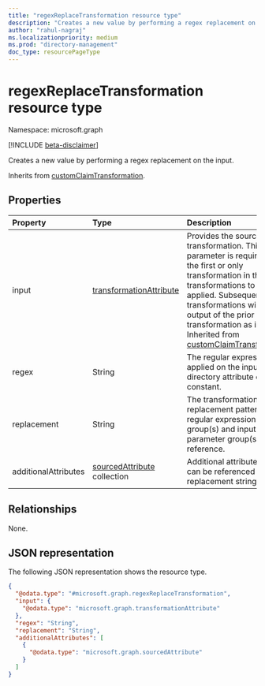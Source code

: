 ```yaml
---
title: "regexReplaceTransformation resource type"
description: "Creates a new value by performing a regex replacement on the input."
author: "rahul-nagraj"
ms.localizationpriority: medium
ms.prod: "directory-management"
doc_type: resourcePageType
---
```


# regexReplaceTransformation resource type

Namespace: microsoft.graph

[!INCLUDE [beta-disclaimer](../../includes/beta-disclaimer.md)]

Creates a new value by performing a regex replacement on the input.

Inherits from [customClaimTransformation](../resources/customclaimtransformation.md).

## Properties
|Property|Type|Description|
|:---|:---|:---|
|input|[transformationAttribute](../resources/transformationattribute.md)|Provides the source for the transformation. This parameter is required if it's the first or only transformation in the list of transformations to be applied. Subsequent transformations will use the output of the prior transformation as input. Inherited from [customClaimTransformation](../resources/customclaimtransformation.md).|
|regex|String|The regular expression to be applied on the input directory attribute or constant.|
|replacement|String|The transformation output replacement pattern with regular expression output group(s) and input parameter group(s) reference.|
|additionalAttributes|[sourcedAttribute](../resources/sourcedattribute.md) collection|Additional attributes that can be referenced within the replacement string.|

## Relationships
None.

## JSON representation
The following JSON representation shows the resource type.
<!-- {
  "blockType": "resource",
  "@odata.type": "microsoft.graph.regexReplaceTransformation"
}
-->
``` json
{
  "@odata.type": "#microsoft.graph.regexReplaceTransformation",
  "input": {
    "@odata.type": "microsoft.graph.transformationAttribute"
  },
  "regex": "String",
  "replacement": "String",
  "additionalAttributes": [
    {
      "@odata.type": "microsoft.graph.sourcedAttribute"
    }
  ]
}
```
